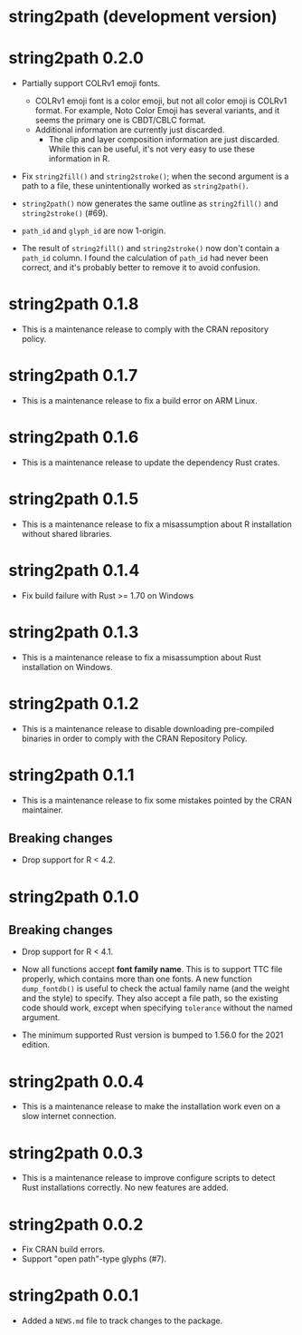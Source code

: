 # string2path (development version)

# string2path 0.2.0

* Partially support COLRv1 emoji fonts.
  * COLRv1 emoji font is a color emoji, but not all color emoji is COLRv1
    format. For example, Noto Color Emoji has several variants, and it seems
    the primary one is CBDT/CBLC format.
  * Additional information are currently just discarded.
    * The clip and layer composition information are just discarded. While
      this can be useful, it's not very easy to use these information in R.

* Fix `string2fill()` and `string2stroke()`; when the second argument is a path
  to a file, these unintentionally worked as `string2path()`.

* `string2path()` now generates the same outline as `string2fill()` and 
  `string2stroke()` (#69).

* `path_id` and `glyph_id` are now 1-origin.

* The result of `string2fill()` and `string2stroke()` now don't contain a
  `path_id` column. I found the calculation of `path_id` had never been
  correct, and it's probably better to remove it to avoid confusion.

# string2path 0.1.8

* This is a maintenance release to comply with the CRAN repository policy.

# string2path 0.1.7

* This is a maintenance release to fix a build error on ARM Linux.

# string2path 0.1.6

* This is a maintenance release to update the dependency Rust crates.

# string2path 0.1.5

* This is a maintenance release to fix a misassumption about R installation
  without shared libraries.

# string2path 0.1.4

* Fix build failure with Rust >= 1.70 on Windows

# string2path 0.1.3

* This is a maintenance release to fix a misassumption about Rust installation
  on Windows.

# string2path 0.1.2

* This is a maintenance release to disable downloading pre-compiled binaries in
  order to comply with the CRAN Repository Policy.

# string2path 0.1.1

* This is a maintenance release to fix some mistakes pointed by the CRAN
  maintainer.

## Breaking changes

* Drop support for R < 4.2.

# string2path 0.1.0

## Breaking changes

* Drop support for R < 4.1.

* Now all functions accept **font family name**. This is to support TTC file
  properly, which contains more than one fonts. A new function `dump_fontdb()`
  is useful to check the actual family name (and the weight and the style) to
  specify.
  They also accept a file path, so the existing code should work, except when
  specifying `tolerance` without the named argument.

* The minimum supported Rust version is bumped to 1.56.0 for the 2021 edition.

# string2path 0.0.4

* This is a maintenance release to make the installation work even on a slow
  internet connection.

# string2path 0.0.3

* This is a maintenance release to improve configure scripts to detect Rust
  installations correctly. No new features are added.

# string2path 0.0.2

* Fix CRAN build errors.
* Support "open path"-type glyphs (#7).

# string2path 0.0.1

* Added a `NEWS.md` file to track changes to the package.

